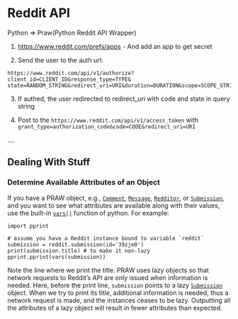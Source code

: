 # Reddit API

Python => Praw(Python Reddit API Wrapper)

1) https://www.reddit.com/prefs/apps - And add an app to get secret

2) Send the user to the auth url: 

```
https://www.reddit.com/api/v1/authorize?client_id=CLIENT_ID&response_type=TYPE&
state=RANDOM_STRING&redirect_uri=URI&duration=DURATION&scope=SCOPE_STRING
```

3) If authed, the user redirected to redirect_uri with code and state in query string

4) Post to the `https://www.reddit.com/api/v1/access_token`  with `grant_type=authorization_code&code=CODE&redirect_uri=URI`

....

## Dealing With Stuff

### Determine Available Attributes of an Object

If you have a PRAW object, e.g., [`Comment`](https://praw.readthedocs.io/en/latest/code_overview/models/comment.html#praw.models.Comment), [`Message`](https://praw.readthedocs.io/en/latest/code_overview/models/message.html#praw.models.Message), [`Redditor`](https://praw.readthedocs.io/en/latest/code_overview/models/redditor.html#praw.models.Redditor), or [`Submission`](https://praw.readthedocs.io/en/latest/code_overview/models/submission.html#praw.models.Submission), and you want to see what attributes are available along with their values, use the built-in [`vars()`](https://docs.python.org/3.6/library/functions.html#vars) function of python. For example:

```
import pprint

# assume you have a Reddit instance bound to variable `reddit`
submission = reddit.submission(id='39zje0')
print(submission.title) # to make it non-lazy
pprint.pprint(vars(submission))
```

Note the line where we print the title. PRAW uses lazy objects so that network requests to Reddit’s API are only issued when information is needed. Here, before the print line, `submission` points to a lazy [`Submission`](https://praw.readthedocs.io/en/latest/code_overview/models/submission.html#praw.models.Submission) object. When we try to print its title, additional information is needed, thus a network request is made, and the instances ceases to be lazy. Outputting all the attributes of a lazy object will result in fewer attributes than expected.